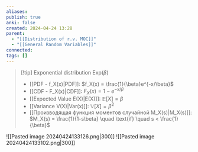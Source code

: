 ```yaml
---
aliases: 
publish: true
anki: false
created: 2024-04-24 13:28
parent:
  - "[[Distribution of r.v. MOC]]"
  - "[[General Random Variables]]"
connected: 
tags: []
---
```


> [!tip] Exponential  distribution  $\text{Exp}(\beta)$
> - [[PDF - f_X(x)|PDF]]: $f_X(x) = \frac{1}{\beta}e^{-x/\beta}$
> - [[CDF - F_X(x)|CDF]]: $F_X(x) = 1 - e^{-x/\beta}$
> - [[Expected Value E(X)|E(X)]]: $\mathbb{E}[X] = \beta$
> - [[Variance V(X)|Var(x)]]: $\mathbb{V}[X] = \beta^2$
> - [[Производящая функция моментов случайной M_X(s)|M_X(s)]]: $M_X(s) = \frac{1}{1-s\beta} \quad \text{if} \quad s < \frac{1}{\beta}$  


![[Pasted image 20240424133126.png|300]]
![[Pasted image 20240424133102.png|300]]